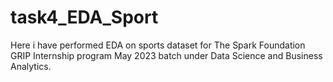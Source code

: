# task4_EDA_Sport
Here i have performed EDA on sports dataset for The Spark Foundation GRIP Internship program May 2023 batch under Data Science and Business Analytics.
